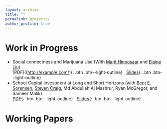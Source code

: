 ```yaml
---
layout: archive
title: ""
permalink: projects/
author_profile: true
---
```

# Work in Progress
- Social connectness and Marijuana Use (With [Marit Hinnosaar](https://marit.hinnosaar.net/) and [Elaine Liu](https://uh.edu/~emliu/index.html))
  <br/>
 [PDF]((http://example.com/){: .btn .btn--light-outline} &nbsp; [Slides](/files/paper1.pdf){: .btn .btn--light-outline}
- School Capital Investment at Long and Short Horizons (with [Bent E. Sorensen](https://www.uh.edu/~bsorense/), [Steven Craig](https://www.uh.edu/class/economics/people/current-faculty/steve/), Md Abdullah Al Mashrur, Ryan McGregor, and Sameer Malik)
  <br/>
  [PDF](http://example.com/){: .btn .btn--light-outline} &nbsp; [Slides](/files/paper1.pdf){: .btn .btn--light-outline}
  
# Working Papers

